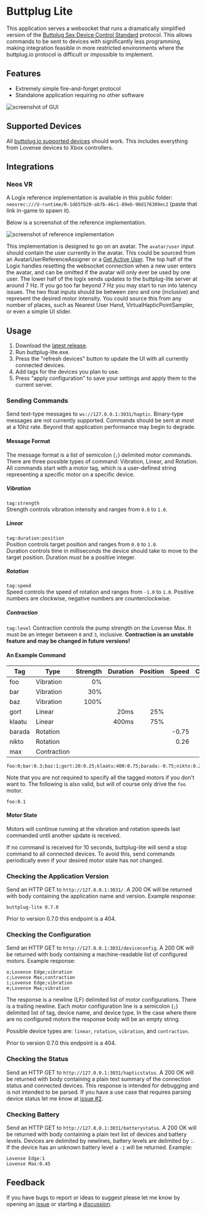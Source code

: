 # Buttplug Lite
This application serves a websocket that runs a dramatically simplified version of the [Buttplug Sex Device Control Standard](https://buttplug-spec.docs.buttplug.io/) protocol. This allows commands to be sent to devices with significantly less programming, making integration feasible in more restricted environments where the buttplug.io protocol is difficult or impossible to implement.

## Features
- Extremely simple fire-and-forget protocol
- Standalone application requiring no other software

![screenshot of GUI](https://raw.githubusercontent.com/wiki/runtime-shady-backroom/buttplug-lite/images/buttplug-lite-0.5.3.png)


## Supported Devices
All [buttplug.io supported devices](https://iostindex.com/?filtersChanged=1&filter0ButtplugSupport=7) should work. This includes everything from Lovense devices to Xbox controllers.

## Integrations
### Neos VR
A Logix reference implementation is available in this public folder:  
`neosrec:///U-runtime/R-1d65fb20-ab7b-46c1-89eb-90d176309ec2` (paste that link in-game to spawn it).

Below is a screenshot of the reference implementation.

![screenshot of reference implementation](https://raw.githubusercontent.com/wiki/runtime-shady-backroom/buttplug-lite/images/reference-implementation-1.0.webp)

This implementation is designed to go on an avatar. The `avatar/user` input should contain the user currently in the avatar. This could be sourced from an AvatarUserReferenceAssigner or a [Get Active User](https://wiki.neos.com/Get_Active_User_(LogiX_node)). The top half of the Logix handles resetting the websocket connection when a new user enters the avatar, and can be omitted if the avatar will only ever be used by one user. The lower half of the logix sends updates to the buttplug-lite server at around 7 Hz. If you go too far beyond 7 Hz you may start to run into latency issues. The two float inputs should be between zero and one (inclusive) and represent the desired motor intensity. You could source this from any number of places, such as Nearest User Hand, VirtualHapticPointSampler, or even a simple UI slider.

## Usage
1. Download the [latest release](https://github.com/runtime-shady-backroom/buttplug-lite/releases/latest).
2. Run buttplug-lite.exe.
3. Press the "refresh devices" button to update the UI with all currently connected devices.
4. Add tags for the devices you plan to use.
5. Press "apply configuration" to save your settings and apply them to the current server.

### Sending Commands
Send text-type messages to `ws://127.0.0.1:3031/haptic`. Binary-type messages are not currently supported. Commands should be sent at most at a 10hz rate. Beyond that application performance may begin to degrade.

#### Message Format
The message format is a list of semicolon (`;`) delimited motor commands. There are three possible types of command: Vibration, Linear, and Rotation. All commands start with a motor tag, which is a user-defined string representing a specific motor on a specific device.

##### Vibration
`tag:strength`  
Strength controls vibration intensity and ranges from `0.0` to `1.0`.

##### Linear
`tag:duration:position`  
Position controls target position and ranges from `0.0` to `1.0`.  
Duration controls time in milliseconds the device should take to move to the target position. Duration must be a positive integer.

##### Rotation
`tag:speed`  
Speed controls the speed of rotation and ranges from `-1.0` to `1.0`. Positive numbers are clockwise, negative numbers are counterclockwise.

##### Contraction
`tag:level`
Contraction controls the pump strength on the Lovense Max. It must be an integer between `0` and `3`, inclusive. **Contraction is an unstable feature and may be changed in future versions!**

#### An Example Command

| Tag    | Type        | Strength | Duration | Position | Speed | Contraction |
|--------|-------------|---------:|---------:|---------:|------:|------------:|
| foo    | Vibration   |       0% |          |          |       |             |
| bar    | Vibration   |      30% |          |          |       |             |
| baz    | Vibration   |     100% |          |          |       |             |
| gort   | Linear      |          |     20ms |      25% |       |             |
| klaatu | Linear      |          |    400ms |      75% |       |             |
| barada | Rotation    |          |          |          | -0.75 |             |
| nikto  | Rotation    |          |          |          |  0.26 |             |
| max    | Contraction |          |          |          |       |           3 |


```
foo:0;bar:0.3;baz:1;gort:20:0.25;klaatu:400:0.75;barada:-0.75;nikto:0.26;max:3
```

Note that you are not required to specify all the tagged motors if you don't want to. The following is also valid, but will of course only drive the `foo` motor.
```
foo:0.1
```

#### Motor State
Motors will continue running at the vibration and rotation speeds last commanded until another update is received.

If no command is received for 10 seconds, buttplug-lite will send a stop command to all connected devices. To avoid this, send commands periodically even if your desired motor state has not changed.

### Checking the Application Version
Send an HTTP GET to `http://127.0.0.1:3031/`. A 200 OK will be returned with body containing the application name and version. Example response:
```
buttplug-lite 0.7.0
```
Prior to version 0.7.0 this endpoint is a 404.

### Checking the Configuration
Send an HTTP GET to `http://127.0.0.1:3031/deviceconfig`. A 200 OK will be returned with body containing a machine-readable list of configured motors. Example response:
```
o;Lovense Edge;vibration
c;Lovense Max;contraction
i;Lovense Edge;vibration
m;Lovense Max;vibration
```

The response is a newline (LF) delimited list of motor configurations. There is a trailing newline. Each motor configuration line is a semicolon (`;`) delimited list of tag, device name, and device type. In the case where there are no configured motors the response body will be an empty string.

Possible device types are: `linear`, `rotation`, `vibration`, and `contraction`.

Prior to version 0.7.0 this endpoint is a 404.

### Checking the Status
Send an HTTP GET to `http://127.0.0.1:3031/hapticstatus`. A 200 OK will be returned with body containing a plain text summary of the connection status and connected devices. This response is intended for debugging and is not intended to be parsed. If you have a use case that requires parsing device status let me know at [issue #2](https://github.com/runtime-shady-backroom/buttplug-lite/issues/2).

### Checking Battery
Send an HTTP GET to `http://127.0.0.1:3031/batterystatus`. A 200 OK will be returned with body containing a plain text list of devices and battery levels. Devices are delimited by newlines, battery levels are delimited by `:`. If the device has an unknown battery level a `-1` will be returned. Example:
```
Lovense Edge:1
Lovense Max:0.45
```

## Feedback
If you have bugs to report or ideas to suggest please let me know by opening an [issue](https://github.com/runtime-shady-backroom/buttplug-lite/issues) or starting a [discussion](https://github.com/runtime-shady-backroom/buttplug-lite/discussions).
